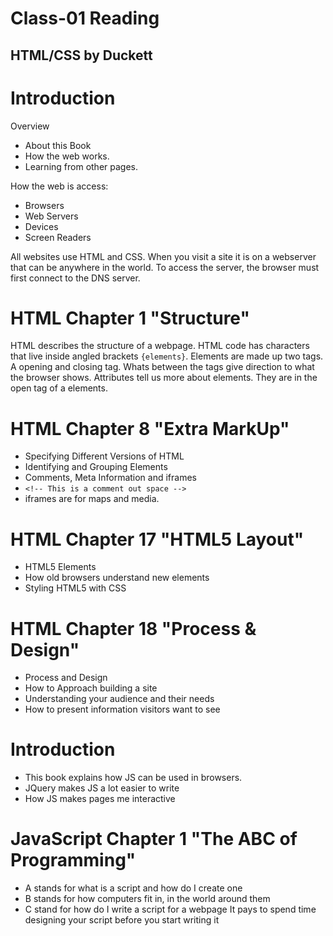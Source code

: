 # Class-01 Reading

## HTML/CSS by Duckett

# Introduction
Overview
- About this Book
- How the web works.
- Learning from other pages.

How the web is access:
- Browsers
- Web Servers
- Devices
- Screen Readers

All websites use HTML and CSS.
When you visit a site it is on a webserver that can be anywhere in the world.
To access the server, the browser must first connect to the DNS server.

# HTML Chapter 1 "Structure"
HTML describes the structure of a webpage.
HTML code has characters that live inside angled brackets `{elements}`.
Elements are made up two tags. A opening and closing tag.
Whats between the tags give direction to what the browser shows.
Attributes tell us more about elements. They are in the open tag of a elements.

# HTML Chapter 8 "Extra MarkUp"
- Specifying Different Versions of HTML
- Identifying and Grouping Elements
- Comments, Meta Information and iframes
- `<!-- This is a comment out space -->`
- iframes are for maps and media.

# HTML Chapter 17 "HTML5 Layout"
- HTML5 Elements
- How old browsers understand new elements
- Styling HTML5 with CSS

# HTML Chapter 18 "Process & Design"
- Process and Design
- How to Approach building a site
- Understanding your audience and their needs
- How to present information visitors want to see

# Introduction
- This book explains how JS can be used in browsers.
- JQuery makes JS a lot easier to write
- How JS makes pages me interactive

# JavaScript Chapter 1 "The ABC of Programming"
- A stands for what is a script and how do I create one
- B stands for how computers fit in, in the world around them
- C stand for how do I write a script for a webpage
It pays to spend time designing your script before you start writing it

